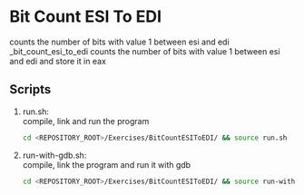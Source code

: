 # Bit Count ESI To EDI
counts the number of bits with value 1 between esi and edi<br />
_bit_count_esi_to_edi counts the number of bits with value 1 between esi and edi and store it in eax

## Scripts
 1. run.sh: <br />
    compile, link and run the program <br />
    ```bash
    cd <REPOSITORY_ROOT>/Exercises/BitCountESIToEDI/ && source run.sh
    ```
 
 2. run-with-gdb.sh: <br />
    compile, link the program and run it with gdb <br />
    ```bash
    cd <REPOSITORY_ROOT>/Exercises/BitCountESIToEDI/ && source run-with-gdb.sh
    ```
